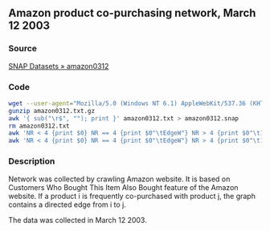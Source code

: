 Amazon product co-purchasing network, March 12 2003
---------------------------------------------------

### Source ###

[SNAP Datasets » amazon0312](https://snap.stanford.edu/data/amazon0312.html)

### Code ###

```bash
wget --user-agent="Mozilla/5.0 (Windows NT 6.1) AppleWebKit/537.36 (KHTML, like Gecko) Chrome/41.0.2228.0 Safari/537.36" https://snap.stanford.edu/data/amazon0312.txt.gz
gunzip amazon0312.txt.gz
awk '{ sub("\r$", ""); print }' amazon0312.txt > amazon0312.snap
rm amazon0312.txt
awk 'NR < 4 {print $0} NR == 4 {print $0"\tEdgeW"} NR > 4 {print $0"\t1"}' amazon0312.snap > amazon0312.snap.IntW
awk 'NR < 4 {print $0} NR == 4 {print $0"\tEdgeW"} NR > 4 {print $0"\t1.0"}' amazon0312.snap > amazon0312.snap.FltW
```

### Description ###

Network was collected by crawling Amazon website. It is based on Customers Who Bought This Item Also Bought feature of the Amazon website. If a product i is frequently co-purchased with product j, the graph contains a directed edge from i to j.

The data was collected in March 12 2003.
